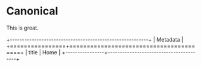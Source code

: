 # Canonical

This is great.  

+---------------------------------------------------------+
| Metadata                                                |
+================+========================================+
| title          | Home                                   |
+----------------+----------------------------------------+
